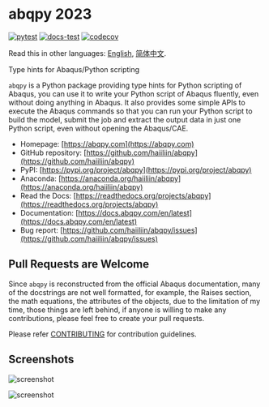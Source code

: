 # abqpy 2023

[![pytest](https://github.com/haiiliin/abqpy/actions/workflows/pytest.yml/badge.svg)](https://github.com/haiiliin/abqpy/actions/workflows/pytest.yml)
[![docs-test](https://github.com/haiiliin/abqpy/actions/workflows/docs-test.yml/badge.svg)](https://github.com/haiiliin/abqpy/actions/workflows/docs-test.yml)
[![codecov](https://codecov.io/gh/haiiliin/abqpy/branch/2023/graph/badge.svg)](https://app.codecov.io/gh/haiiliin/abqpy/tree/2023)

Read this in other languages: [English](README.md), [简体中文](README-zh-cn.md).

Type hints for Abaqus/Python scripting

`abqpy` is a Python package providing type hints for Python scripting of Abaqus, you can 
use it to write your Python script of Abaqus fluently, even without doing anything in Abaqus. 
It also provides some simple APIs to execute the Abaqus commands so that you can run your 
Python script to build the model, submit the job and extract the output data in just one 
Python script, even without opening the Abaqus/CAE. 


- Homepage: [https://abqpy.com](https://abqpy.com)
- GitHub repository: [https://github.com/haiiliin/abqpy](https://github.com/haiiliin/abqpy)
- PyPI: [https://pypi.org/project/abqpy](https://pypi.org/project/abqpy)
- Anaconda: [https://anaconda.org/haiiliin/abqpy](https://anaconda.org/haiiliin/abqpy)
- Read the Docs: [https://readthedocs.org/projects/abqpy](https://readthedocs.org/projects/abqpy)
- Documentation: [https://docs.abqpy.com/en/latest](https://docs.abqpy.com/en/latest)
- Bug report: [https://github.com/haiiliin/abqpy/issues](https://github.com/haiiliin/abqpy/issues)

## Pull Requests are Welcome

Since `abqpy` is reconstructed from the official Abaqus documentation,
many of the docstrings are not well formatted, for example, the Raises section, 
the math equations, the attributes of the objects, due to the limitation of 
my time, those things are left behind, if anyone is willing to make any 
contributions, please feel free to create your pull requests.

Please refer [CONTRIBUTING](https://github.com/haiiliin/abqpy/blob/main/.github/CONTRIBUTING.md) for contribution guidelines.

## Screenshots

![screenshot](https://raw.githubusercontent.com/haiiliin/abqpy/main/docs/source/images/model-code.gif)

![screenshot](https://raw.githubusercontent.com/haiiliin/abqpy/main/docs/source/images/output-code.gif)
